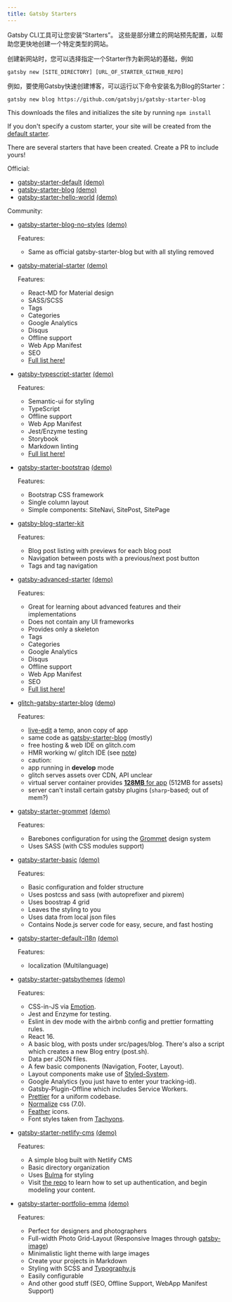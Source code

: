 ```yaml
---
title: Gatsby Starters
---
```

Gatsby CLI工具可让您安装“Starters”。 这些是部分建立的网站预先配置，以帮助您更快地创建一个特定类型的网站。

创建新网站时，您可以选择指定一个Starter作为新网站的基础，例如

`gatsby new [SITE_DIRECTORY] [URL_OF_STARTER_GITHUB_REPO]`

例如，要使用Gatsby快速创建博客，可以运行以下命令安装名为Blog的Starter：

`gatsby new blog https://github.com/gatsbyjs/gatsby-starter-blog`

This downloads the files and initializes the site by running `npm
install`

If you don't specify a custom starter, your site will be created from the [default starter](https://github.com/gatsbyjs/gatsby-starter-default).

There are several starters that have been created. Create a PR to include yours!

Official:

* [gatsby-starter-default](https://github.com/gatsbyjs/gatsby-starter-default) [(demo)](http://gatsbyjs.github.io/gatsby-starter-default/)
* [gatsby-starter-blog](https://github.com/gatsbyjs/gatsby-starter-blog) [(demo)](http://gatsbyjs.github.io/gatsby-starter-blog/)
* [gatsby-starter-hello-world](https://github.com/gatsbyjs/gatsby-starter-hello-world) [(demo)](https://aberrant-fifth.surge.sh/)

Community:

* [gatsby-starter-blog-no-styles](https://github.com/noahg/gatsby-starter-blog-no-styles) [(demo)](http://capricious-spring.surge.sh/)
    
    Features:
    
    * Same as official gatsby-starter-blog but with all styling removed

* [gatsby-material-starter](https://github.com/Vagr9K/gatsby-material-starter) [(demo)](https://vagr9k.github.io/gatsby-material-starter/)
    
    Features:
    
    * React-MD for Material design
    * SASS/SCSS
    * Tags
    * Categories
    * Google Analytics
    * Disqus
    * Offline support
    * Web App Manifest
    * SEO
    * [Full list here!](https://github.com/Vagr9K/gatsby-material-starter#features)

* [gatsby-typescript-starter](https://github.com/fabien0102/gatsby-starter) [(demo)](https://fabien0102-gatsby-starter.netlify.com/)
    
    Features:
    
    * Semantic-ui for styling
    * TypeScript
    * Offline support
    * Web App Manifest
    * Jest/Enzyme testing
    * Storybook
    * Markdown linting
    * [Full list here!](https://github.com/fabien0102/gatsby-starter#whats-inside)

* [gatsby-starter-bootstrap](https://github.com/jaxx2104/gatsby-starter-bootstrap) [(demo)](https://jaxx2104.github.io/gatsby-starter-bootstrap/)
    
    Features:
    
    * Bootstrap CSS framework
    * Single column layout
    * Simple components: SiteNavi, SitePost, SitePage

* [gatsby-blog-starter-kit](https://github.com/dschau/gatsby-blog-starter-kit)
    
    Features:
    
    * Blog post listing with previews for each blog post
    * Navigation between posts with a previous/next post button
    * Tags and tag navigation

* [gatsby-advanced-starter](https://github.com/Vagr9K/gatsby-advanced-starter) [(demo)](https://vagr9k.github.io/gatsby-advanced-starter/)
    
    Features:
    
    * Great for learning about advanced features and their implementations
    * Does not contain any UI frameworks
    * Provides only a skeleton
    * Tags
    * Categories
    * Google Analytics
    * Disqus
    * Offline support
    * Web App Manifest
    * SEO
    * [Full list here!](https://github.com/Vagr9K/gatsby-advanced-starter#features)

* [glitch-gatsby-starter-blog](https://github.com/100ideas/glitch-gatsby-starter-blog/) ([demo](https://gatsby-starter-blog.glitch.me))
    
    Features:
    
    * [live-edit](https://glitch.com/edit/#!/remix/gatsby-starter-blog) a temp, anon copy of app
    * same code as [gatsby-starter-blog](https://github.com/gatsbyjs/gatsby-starter-blog) (mostly)
    * free hosting & web IDE on glitch.com
    * HMR working w/ glitch IDE (see [note](https://github.com/100ideas/glitch-gatsby-starter-blog/blob/5fce8999bd952087ecdc74c9787a0cb3cb884371/README.md#enabling-hmr))
    * caution:
    * app running in **develop** mode
    * glitch serves assets over CDN, API unclear
    * virtual server container provides [**128MB** for app](https://glitch.com/faq#restrictions) (512MB for assets)
    * server can't install certain gatsby plugins (`sharp`-based; out of mem?)

* [gatsby-starter-grommet](https://github.com/alampros/gatsby-starter-grommet) [(demo)](https://alampros.github.io/gatsby-starter-grommet/)
    
    Features:
    
    * Barebones configuration for using the [Grommet](https://grommet.github.io/) design system
    * Uses SASS (with CSS modules support)

* [gatsby-starter-basic](https://github.com/PrototypeInteractive/gatsby-react-boilerplate) [(demo)](https://prototypeinteractive.github.io/gatsby-react-boilerplate/)
    
    Features:
    
    * Basic configuration and folder structure
    * Uses postcss and sass (with autoprefixer and pixrem)
    * Uses boostrap 4 grid
    * Leaves the styling to you
    * Uses data from local json files
    * Contains Node.js server code for easy, secure, and fast hosting

* [gatsby-starter-default-i18n](https://github.com/angeloocana/gatsby-starter-default-i18n) [(demo)](https://gatsby-starter-default-i18n.netlify.com)
    
    Features:
    
    * localization (Multilanguage)

* [gatsby-starter-gatsbythemes](https://github.com/saschajullmann/gatsby-starter-gatsbythemes) [(demo)](https://themes.gatsbythemes.com/gatsby-starter/)
    
    Features:
    
    * CSS-in-JS via [Emotion](https://github.com/emotion-js/emotion).
    * Jest and Enzyme for testing.
    * Eslint in dev mode with the airbnb config and prettier formatting rules.
    * React 16.
    * A basic blog, with posts under src/pages/blog. There's also a script which creates a new Blog entry (post.sh).
    * Data per JSON files.
    * A few basic components (Navigation, Footer, Layout).
    * Layout components make use of [Styled-System](https://github.com/jxnblk/styled-system).
    * Google Analytics (you just have to enter your tracking-id).
    * Gatsby-Plugin-Offline which includes Service Workers.
    * [Prettier](https://github.com/prettier/prettier) for a uniform codebase.
    * [Normalize](https://github.com/necolas/normalize.css/) css (7.0).
    * [Feather](https://feather.netlify.com/) icons.
    * Font styles taken from [Tachyons](http://tachyons.io/).

* [gatsby-starter-netlify-cms](https://github.com/AustinGreen/gatsby-starter-netlify-cms) [(demo)](https://gatsby-netlify-cms.netlify.com/)
    
    Features:
    
    * A simple blog built with Netlify CMS 
    * Basic directory organization
    * Uses [Bulma](https://bulma.io/) for styling
    * Visit [the repo](https://github.com/AustinGreen/gatsby-starter-netlify-cms) to learn how to set up authentication, and begin modeling your content.

* [gatsby-starter-portfolio-emma](https://github.com/LeKoArts/gatsby-starter-portfolio-emma) [(demo)](https://embalmer-glues-43220.netlify.com/)
    
    Features:
    
    * Perfect for designers and photographers
    * Full-width Photo Grid-Layout (Responsive Images through [gatsby-image](https://using-gatsby-image.gatsbyjs.org/))
    * Minimalistic light theme with large images
    * Create your projects in Markdown
    * Styling with SCSS and [Typography.js](https://kyleamathews.github.io/typography.js/)
    * Easily configurable
    * And other good stuff (SEO, Offline Support, WebApp Manifest Support)
